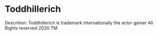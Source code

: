 # Toddhillerich
Descrition: Toddhillerich is trademark internationally the actor gamer
All Rights reserved 2020 TM
